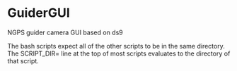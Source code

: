 # GuiderGUI
NGPS guider camera GUI based on ds9

The bash scripts expect all of the other scripts to be in the same directory.
The SCRIPT_DIR= line at the top of most scripts evaluates to the directory of that script.
